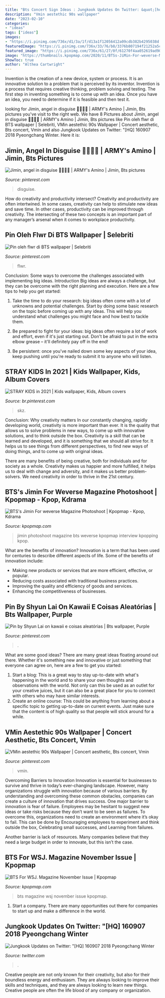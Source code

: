 ```yaml
---
title: "Bts Concert Sign Ideas : Jungkook Updates On Twitter: &quot;[hq] 160907 2018 Pyeongchang Winter"
description: "Vmin aestethic 90s wallpaper"
date: "2023-02-10"
categories:
- "ideas"
tags: ["ideas"]
images:
- "https://i.pinimg.com/736x/d1/3a/1f/d13a1f12056412a09cdb382b4295038d.jpg"
featuredImage: "https://i.pinimg.com/736x/33/76/b8/3376b807194f21252a5c3526e1a4815a.jpg"
featured_image: "https://i.pinimg.com/736x/61/27/0f/61270f4aa052619ad9064670cf7f8fc4.jpg"
image: "https://thumbnails.kpopmap.com/2020/11/BTSs-JiMin-For-weverse-Magazine-Photoshoot-5-960.jpg"
ShowToc: true
author: "Althea Cartwright"
---
```



Invention is the creation of a new device, system or process. It is an innovative solution to a problem that is perceived by its inventor. Invention is a process that requires creative thinking, problem solving and testing. The first step in inventing something is to come up with an idea. Once you have an idea, you need to determine if it is feasible and then test it.

	

		
looking for Jimin, angel in disguise 💜💜💜💜 | ARMY&#039;s Amino | Jimin, Bts pictures you've visit to the right web. We have 8 Pictures about Jimin, angel in disguise 💜💜💜💜 | ARMY&#039;s Amino | Jimin, Bts pictures like Pin oleh flwr di BTS wallpaper | Selebriti, VMin aestethic 90s Wallpaper | Concert aesthetic, Bts concert, Vmin and also Jungkook Updates on Twitter: &quot;[HQ] 160907 2018 Pyeongchang Winter. Here it is:
		
    
## Jimin, Angel In Disguise 💜💜💜💜 | ARMY&#039;s Amino | Jimin, Bts Pictures

<img loading=lazy src="https://i.pinimg.com/736x/33/76/b8/3376b807194f21252a5c3526e1a4815a.jpg" onerror="this.onerror=null;this.src='https://tse3.mm.bing.net/th?id=OIP.wDqg0Zh_bfOnVgO0Xi8XEwHaLH&amp;pid=15.1';" alt="Jimin, angel in disguise 💜💜💜💜 | ARMY&#039;s Amino | Jimin, Bts pictures">

_Source: pinterest.com_

>disguise. 

	

How do creativity and productivity intersect?
Creativity and productivity are often intertwined. In some cases, creativity can help to stimulate new ideas and save time. In other cases, productivity can be improved through creativity. The intersecting of these two concepts is an important part of any manager’s arsenal when it comes to workplace productivity.

    
## Pin Oleh Flwr Di BTS Wallpaper | Selebriti

<img loading=lazy src="https://i.pinimg.com/736x/7d/97/92/7d979244dfbc8f2342804a8940272769.jpg" onerror="this.onerror=null;this.src='https://tse1.mm.bing.net/th?id=OIP.YnMqv9Fl_K1roi4WojiEjQHaMS&amp;pid=15.1';" alt="Pin oleh flwr di BTS wallpaper | Selebriti">

_Source: pinterest.com_

>flwr. 

	

Conclusion: Some ways to overcome the challenges associated with implementing big ideas.
Introduction
Big ideas are always a challenge, but they can be overcome with the right planning and execution. Here are a few tips to help you get started:

1. Take the time to do your research: big ideas often come with a lot of unknowns and potential challenges. Start by doing some basic research on the topic before coming up with any ideas. This will help you understand what challenges you might face and how best to tackle them.

2. Be prepared to fight for your ideas: big ideas often require a lot of work and effort, even if it's just starting out. Don't be afraid to put in the extra elbow grease – it'll definitely pay off in the end!

3. Be persistent: once you've nailed down some key aspects of your idea, keep pushing until you're ready to submit it to anyone who will listen.

    
## STRAY KIDS In 2021 | Kids Wallpaper, Kids, Album Covers

<img loading=lazy src="https://i.pinimg.com/736x/d1/3a/1f/d13a1f12056412a09cdb382b4295038d.jpg" onerror="this.onerror=null;this.src='https://tse4.mm.bing.net/th?id=OIP.BrV_6P7JuAtoYS7Uod5pOAHaEK&amp;pid=15.1';" alt="STRAY KIDS in 2021 | Kids wallpaper, Kids, Album covers">

_Source: br.pinterest.com_

>skz. 

	

Conclusion: Why creativity matters
In our constantly changing, rapidly developing world, creativity is more important than ever. It is the quality that allows us to solve problems in new ways, to come up with innovative solutions, and to think outside the box.
Creativity is a skill that can be learned and developed, and it is something that we should all strive for. It helps us to see things from different perspectives, to find new ways of doing things, and to come up with original ideas.

There are many benefits of being creative, both for individuals and for society as a whole. Creativity makes us happier and more fulfilled, it helps us to deal with change and adversity, and it makes us better problem-solvers. We need creativity in order to thrive in the 21st century.

    
## BTS&#039;s Jimin For Weverse Magazine Photoshoot | Kpopmap - Kpop, Kdrama

<img loading=lazy src="https://thumbnails.kpopmap.com/2020/11/BTSs-JiMin-For-weverse-Magazine-Photoshoot-5-960.jpg" onerror="this.onerror=null;this.src='https://tse1.mm.bing.net/th?id=OIP.PQ1L5QZcgovC_ClpYPqU6AHaLH&amp;pid=15.1';" alt="BTS&#039;s Jimin For weverse Magazine Photoshoot | Kpopmap - Kpop, Kdrama">

_Source: kpopmap.com_

>jimin photoshoot magazine bts weverse kpopmap interview kpopping kpop. 

	

What are the benefits of innovation?
Innovation is a term that has been used for centuries to describe different aspects of life. Some of the benefits of innovation include: 
- Making new products or services that are more efficient, effective, or popular.
- Reducing costs associated with traditional business practices.
- Improving the quality and efficiency of goods and services. 
- Enhancing the competitiveness of businesses.

    
## Pin By Shyun Lai On Kawaii E Coisas Aleatórias | Bts Wallpaper, Purple

<img loading=lazy src="https://i.pinimg.com/736x/61/27/0f/61270f4aa052619ad9064670cf7f8fc4.jpg" onerror="this.onerror=null;this.src='https://tse4.mm.bing.net/th?id=OIP.8P8lWbQQO0lAcBKTk6H1DQHaNJ&amp;pid=15.1';" alt="Pin by Shyun Lai on kawaii e coisas aleatórias | Bts wallpaper, Purple">

_Source: pinterest.com_

>. 

	

What are some good ideas?
There are many great ideas floating around out there. Whether it's something new and innovative or just something that everyone can agree on, here are a few to get you started: 
1. Start a blog: This is a great way to stay up-to-date with what's happening in the world and to share your own thoughts and observations with the world. Not only can this be used as an outlet for your creative juices, but it can also be a great place for you to connect with others who may have similar interests. 
2. Create an online course: This could be anything from learning about a specific topic to getting up-to-date on current events. Just make sure that the content is of high quality so that people will stick around for a while. 

    
## VMin Aestethic 90s Wallpaper | Concert Aesthetic, Bts Concert, Vmin

<img loading=lazy src="https://i.pinimg.com/736x/8c/ee/35/8cee35e22e5dbedfd09eb839ac924323.jpg" onerror="this.onerror=null;this.src='https://tse3.mm.bing.net/th?id=OIP.AmqlzAQn4s-ms_s9gNDW0wHaNK&amp;pid=15.1';" alt="VMin aestethic 90s Wallpaper | Concert aesthetic, Bts concert, Vmin">

_Source: pinterest.com_

>vmin. 

	

Overcoming Barriers to Innovation
Innovation is essential for businesses to survive and thrive in today’s ever-changing landscape. However, many organizations struggle with innovation because of various barriers. By understanding and overcoming these common obstacles, companies can create a culture of innovation that drives success.
One major barrier to innovation is fear of failure. Employees may be hesitant to suggest new ideas or take risks because they don’t want to be seen as failures. To overcome this, organizations need to create an environment where it’s okay to fail. This can be done by Encouraging employees to experiment and think outside the box, Celebrating small successes, and Learning from failures.

Another barrier is lack of resources. Many companies believe that they need a large budget in order to innovate, but this isn’t the case.

    
## BTS For WSJ. Magazine November Issue | Kpopmap

<img loading=lazy src="https://image.kpopmap.com/2020/11/BTS-For-WSJ.-Magazine-November-Issue-2.jpg" onerror="this.onerror=null;this.src='https://tse2.mm.bing.net/th?id=OIP.4QaUNkR5t0Cy6GO8Sg7HiwHaIn&amp;pid=15.1';" alt="BTS For WSJ. Magazine November Issue | Kpopmap">

_Source: kpopmap.com_

>bts magazine wsj november issue kpopmap. 

	

1. Start a company. There are many opportunities out there for companies to start up and make a difference in the world. 

    
## Jungkook Updates On Twitter: &quot;[HQ] 160907 2018 Pyeongchang Winter

<img loading=lazy src="https://pbs.twimg.com/media/CsPflwVWYAA_rOy.jpg:large" onerror="this.onerror=null;this.src='https://tse3.mm.bing.net/th?id=OIP.C8hoAiwj2t0ILYvh_S2H9wHaLH&amp;pid=15.1';" alt="Jungkook Updates on Twitter: &quot;[HQ] 160907 2018 Pyeongchang Winter">

_Source: twitter.com_

>. 

	

Creative people are not only known for their creativity, but also for their boundless energy and enthusiasm. They are always looking to improve their skills and techniques, and they are always looking to learn new things. Creative people are often the life blood of any company or organization.

